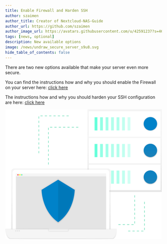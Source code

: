 ```yaml
---
title: Enable Firewall and Harden SSH
author: szaimen
author_title: Creator of Nextcloud-NAS-Guide
author_url: https://github.com/szaimen
author_image_url: https://avatars.githubusercontent.com/u/42591237?s=460&v=4
tags: [news, optional]
description: New available options
image: /news/undraw_secure_server_s9u8.svg
hide_table_of_contents: false
---
```


There are two new options available that make your server even more secure.

You can find the instructions how and why you should enable the Firewall on your server here: [click here](/docs/firewall)

The instructions how and why you should harden your SSH configuration are here: [click here](/docs/harden-ssh)

![Secure server](/news/undraw_secure_server_s9u8.svg)

<!--The following comment will skip the article in the News overview.-->
<!--truncate-->